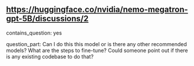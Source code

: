 ## https://huggingface.co/nvidia/nemo-megatron-gpt-5B/discussions/2

contains_question: yes

question_part:
Can I do this this model or is there any other recommended models?
What are the steps to fine-tune? Could someone point out if there is any existing codebase to do that?
